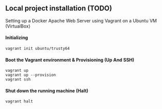 ## Local project installation (TODO)
Setting up a Docker Apache Web Server using Vagrant on a Ubuntu VM (VirtualBox)

#### Initializing
```
vagrant init ubuntu/trusty64
```

#### Boot the Vagrant environment & Provisioning (Up And SSH)
```
vagrant up
vagrant up --provision
vagrant ssh
```

#### Shut down the running machine (Halt)
```
vagrant halt
```
